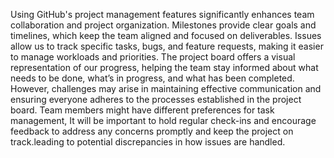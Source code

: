 Using GitHub's project management features significantly enhances team collaboration and project organization. Milestones provide clear goals and timelines, which keep the team aligned and focused on deliverables. Issues allow us to track specific tasks, bugs, and feature requests, making it easier to manage workloads and priorities. The project board offers a visual representation of our progress, helping the team stay informed about what needs to be done, what’s in progress, and what has been completed.
However, challenges may arise in maintaining effective communication and ensuring everyone adheres to the processes established in the project board. Team members might have different preferences for task management,  It will be important to hold regular check-ins and encourage feedback to address any concerns promptly and keep the project on track.leading to potential discrepancies in how issues are handled.
